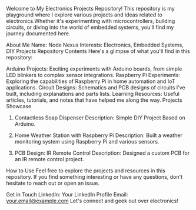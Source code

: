 Welcome to My Electronics Projects Repository!
This repository is my playground where I explore various projects and ideas related to electronics.Whether it's experimenting with microcontrollers, building circuits, or diving into the world of embedded systems, you'll find my journey documented here.

About Me
Name: Node Nexus
Interests: Electronics, Embedded Systems, DIY Projects
Repository Contents
Here's a glimpse of what you'll find in this repository:

Arduino Projects: Exciting experiments with Arduino boards, from simple LED blinkers to complex sensor integrations.
Raspberry Pi Experiments: Exploring the capabilities of Raspberry Pi in home automation and IoT applications.
Circuit Designs: Schematics and PCB designs of circuits I've built, including explanations and parts lists.
Learning Resources: Useful articles, tutorials, and notes that have helped me along the way.
Projects Showcase
1. Contactless Soap Dispenser
Description: Simple DIY Project Based on Arduino.

2. Home Weather Station with Raspberry Pi
Description: Built a weather monitoring system using Raspberry Pi and various sensors.

3. PCB Design: IR Remote Control
Description: Designed a custom PCB for an IR remote control project.

How to Use
Feel free to explore the projects and resources in this repository. If you find something interesting or have any questions, don't hesitate to reach out or open an issue.

Get in Touch
LinkedIn: Your LinkedIn Profile
Email: your.email@example.com
Let's connect and geek out over electronics!
